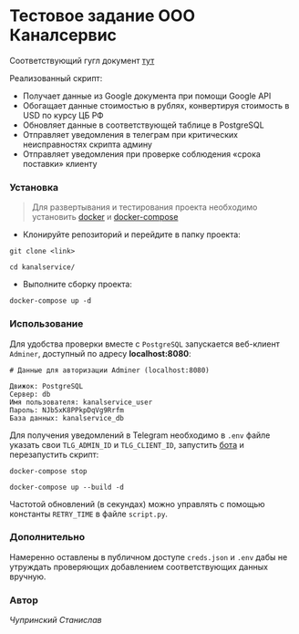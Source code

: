 # Тестовое задание ООО Каналсервис

Соответствующий гугл документ [тут](https://docs.google.com/spreadsheets/d/1L2u--y05cou36Ny_CPsSvG7P0i1YbP2PEb-Rn-3xBx8/edit?usp=share_link)

Реализованный скрипт:

* Получает данные из Google документа при помощи Google API
* Обогащает данные стоимостью в рублях, конвертируя стоимость в USD по курсу ЦБ РФ
* Обновляет данные в соответствующей таблице в PostgreSQL
* Отправляет уведомления в телеграм при критических неисправностях скрипта админу
* Отправляет уведомления при проверке соблюдения «срока поставки» клиенту

### Установка

> Для развертывания и тестирования проекта необходимо установить [docker](https://docs.docker.com/engine/install/) и [docker-compose](https://docs.docker.com/compose/install/other/)

- Клонируйте репозиторий и перейдите в папку проекта:
```
git clone <link>

cd kanalservice/
```

- Выполните сборку проекта:
```
docker-compose up -d
```

### Использование

Для удобства проверки вместе с `PostgreSQL` запускается веб-клиент `Adminer`, доступный по адресу **localhost:8080**:

```
# Данные для авторизации Adminer (localhost:8080)

Движок: PostgreSQL
Сервер: db
Имя пользователя: kanalservice_user
Пароль: NJb5xK8PPkpDqVg9Rrfm
База данных: kanalservice_db
```

Для получения уведомлений в Telegram необходимо в `.env` файле указать свои `TLG_ADMIN_ID` и `TLG_CLIENT_ID`, запустить [бота]( http://t.me/test_kanalservice_chupss_bot) и перезапустить скрипт:

```
docker-compose stop

docker-compose up --build -d
```

Частотой обновлений (в секундах) можно управлять с помощью константы `RETRY_TIME` в файле `script.py`.

### Дополнительно

Намеренно оставлены в публичном доступе `creds.json` и `.env` дабы не утруждать проверяющих добавлением соответствующих данных вручную.

### Автор

*Чупринский Станислав*
